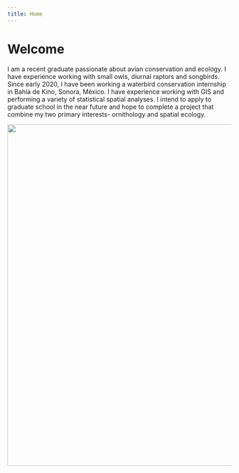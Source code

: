 ```yaml
---
title: Home
---
```

# Welcome 

I am a recent graduate passionate about avian conservation and ecology. I have experience working with small owls, diurnal raptors and songbirds. Since early 2020, I have been working a waterbird conservation internship in Bahía de Kino, Sonora, México. I have experience working with GIS and performing a variety of statistical spatial analyses. I intend to apply to graduate school in the near future and hope to complete a project that combine my two primary interests- ornithology and spatial ecology.

<img align="center" width="1024" height="768" src="/photos/Merlin.HEIC">
